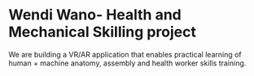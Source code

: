 # Wendi Wano- Health and Mechanical Skilling project
We are building a VR/AR application that enables practical learning of human + machine anatomy, assembly and health worker skills training.
